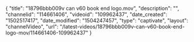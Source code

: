 {
    "title": "18796bbb009v can v60 book end logo.mov",
    "description": "",
    "channelid": "114661406",
    "videoid": "109962437",
    "date_created": "1502517417",
    "date_modified": "1504247457",
    "type": "captivate",
    "layout": "channelVideo",
    "url": "\/latest-videos\/18796bbb009v-can-v60-book-end-logo-mov\/114661406-109962437"
}